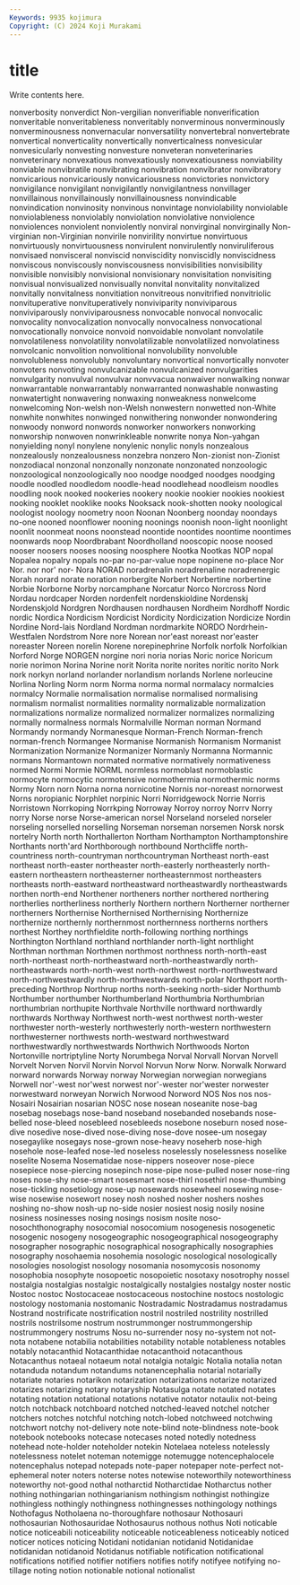```yaml
---
Keywords: 9935 kojimura
Copyright: (C) 2024 Koji Murakami
---
```


# title

Write contents here.



nonverbosity nonverdict Non-vergilian nonverifiable nonverification nonveritable nonveritableness nonveritably nonverminous
nonverminously nonverminousness nonvernacular nonversatility nonvertebral nonvertebrate nonvertical nonverticality nonvertically nonverticalness
nonvesicular nonvesicularly nonvesting nonvesture nonveteran nonveterinaries nonveterinary nonvexatious nonvexatiously nonvexatiousness
nonviability nonviable nonvibratile nonvibrating nonvibration nonvibrator nonvibratory nonvicarious nonvicariously nonvicariousness
nonvictories nonvictory nonvigilance nonvigilant nonvigilantly nonvigilantness nonvillager nonvillainous nonvillainously nonvillainousness
nonvindicable nonvindication nonvinosity nonvinous nonvintage nonviolability nonviolable nonviolableness nonviolably nonviolation
nonviolative nonviolence nonviolences nonviolent nonviolently nonviral nonvirginal nonvirginally Non-virginian non-Virginian
nonvirile nonvirility nonvirtue nonvirtuous nonvirtuously nonvirtuousness nonvirulent nonvirulently nonviruliferous nonvisaed
nonvisceral nonviscid nonviscidity nonviscidly nonviscidness nonviscous nonviscously nonviscousness nonvisibilities nonvisibility
nonvisible nonvisibly nonvisional nonvisionary nonvisitation nonvisiting nonvisual nonvisualized nonvisually nonvital
nonvitality nonvitalized nonvitally nonvitalness nonvitiation nonvitreous nonvitrified nonvitriolic nonvituperative nonvituperatively
nonviviparity nonviviparous nonviviparously nonviviparousness nonvocable nonvocal nonvocalic nonvocality nonvocalization nonvocally
nonvocalness nonvocational nonvocationally nonvoice nonvoid nonvoidable nonvolant nonvolatile nonvolatileness nonvolatility
nonvolatilizable nonvolatilized nonvolatiness nonvolcanic nonvolition nonvolitional nonvolubility nonvoluble nonvolubleness nonvolubly
nonvoluntary nonvortical nonvortically nonvoter nonvoters nonvoting nonvulcanizable nonvulcanized nonvulgarities nonvulgarity
nonvulval nonvulvar nonvvacua nonwaiver nonwalking nonwar nonwarrantable nonwarrantably nonwarranted nonwashable
nonwasting nonwatertight nonwavering nonwaxing nonweakness nonwelcome nonwelcoming Non-welsh non-Welsh nonwestern
nonwetted non-White nonwhite nonwhites nonwinged nonwithering nonwonder nonwondering nonwoody nonword
nonwords nonworker nonworkers nonworking nonworship nonwoven nonwrinkleable nonwrite nonya Non-yahgan
nonyielding nonyl nonylene nonylenic nonylic nonyls nonzealous nonzealously nonzealousness nonzebra
nonzero Non-zionist non-Zionist nonzodiacal nonzonal nonzonally nonzonate nonzonated nonzoologic nonzoological
nonzoologically noo noodge noodged noodges noodging noodle noodled noodledom noodle-head
noodlehead noodleism noodles noodling nook nooked nookeries nookery nookie nookier
nookies nookiest nooking nooklet nooklike nooks Nooksack nook-shotten nooky noological
noologist noology noometry noon Noonan Noonberg noonday noondays no-one nooned
noonflower nooning noonings noonish noon-light noonlight noonlit noonmeat noons noonstead
noontide noontides noontime noontimes noonwards noop Noordbrabant Noordholland nooscopic noose
noosed nooser noosers nooses noosing noosphere Nootka Nootkas NOP nopal
Nopalea nopalry nopals no-par no-par-value nope nopinene no-place Nor Nor.
nor nor' nor- Nora NORAD noradrenalin noradrenaline noradrenergic Norah norard
norate noration norbergite Norbert Norbertine norbertine Norbie Norborne Norby norcamphane
Norcatur Norco Norcross Nord Nordau nordcaper Norden nordenfelt nordenskioldine Nordenskj
Nordenskjold Nordgren Nordhausen nordhausen Nordheim Nordhoff Nordic nordic Nordica Nordicism
Nordicist Nordicity Nordicization Nordicize Nordin Nordine Nord-lais Nordland Nordman nordmarkite
NORDO Nordrhein-Westfalen Nordstrom Nore nore Norean nor'east noreast nor'easter noreaster
Noreen norelin Norene norepinephrine Norfolk norfolk Norfolkian Norford Norge NORGEN
norgine nori noria norias Noric norice Noricum norie norimon Norina
Norine norit Norita norite norites noritic norito Nork nork norkyn
norland norlander norlandism norlands Norlene norleucine Norlina Norling Norm norm
Norma norma normal normalacy normalcies normalcy Normalie normalisation normalise normalised
normalising normalism normalist normalities normality normalizable normalization normalizations normalize normalized
normalizer normalizes normalizing normally normalness normals Normalville Norman norman Normand
Normandy normandy Normanesque Norman-French Norman-french norman-french Normangee Normanise Normanish Normanism
Normanist Normanization Normanize Normanizer Normanly Normanna Normannic normans Normantown normated
normative normatively normativeness normed Normi Normie NORML normless normoblast normoblastic
normocyte normocytic normotensive normothermia normothermic norms Normy Norn norn Norna
norna nornicotine Nornis nor-noreast nornorwest Norns noropianic Norphlet norpinic Norri
Norridgewock Norrie Norris Norristown Norrkoping Norrkping Norroway Norroy norroy Norrv
Norry norry Norse norse Norse-american norsel Norseland norseled norseler norseling
norselled norselling Norseman norseman norsemen Norsk norsk nortelry North north
Northallerton Northam Northampton Northamptonshire Northants north'ard Northborough northbound Northcliffe north-countriness
north-countryman northcountryman Northeast north-east northeast north-easter northeaster north-easterly northeasterly north-eastern
northeastern northeasterner northeasternmost northeasters northeasts north-eastward northeastward northeastwardly northeastwards northen
north-end Northener northeners norther northered northering northerlies northerliness northerly Northern
northern Northerner northerner northerners Northernise Northernised Northernising Northernize northernize northernly
northernmost northernness northerns northers northest Northey northfieldite north-following northing northings
Northington Northland northland northlander north-light northlight Northman northman Northmen northmost
northness north-north-east north-northeast north-northeastward north-northeastwardly north-northeastwards north-north-west north-northwest north-northwestward north-northwestwardly
north-northwestwards north-polar Northport north-preceding Northrop Northrup norths north-seeking north-sider Northumb
Northumber northumber Northumberland Northumbria Northumbrian northumbrian northupite Northvale Northville northward
northwardly northwards Northway Northwest north-west northwest north-wester northwester north-westerly northwesterly
north-western northwestern northwesterner northwests north-westward northwestward northwestwardly northwestwards Northwich Northwoods
Norton Nortonville nortriptyline Norty Norumbega Norval Norvall Norvan Norvell Norvelt
Norven Norvil Norvin Norvol Norvun Norw Norw. Norwalk Norward norward
norwards Norway norway Norwegian norwegian norwegians Norwell nor'-west nor'west norwest
nor'-wester nor'wester norwester norwestward norweyan Norwich Norwood Norword NOS Nos
nos nos- Nosairi Nosairian nosarian NOSC nose nosean noseanite nose-bag
nosebag nosebags nose-band noseband nosebanded nosebands nose-belled nose-bleed nosebleed nosebleeds
nosebone noseburn nosed nose-dive nosedive nose-dived nose-diving nose-dove nosee-um nosegay
nosegaylike nosegays nose-grown nose-heavy noseherb nose-high nosehole nose-leafed nose-led noseless
noselessly noselessness noselike noselite Nosema Nosematidae nose-nippers noseover nose-piece nosepiece
nose-piercing nosepinch nose-pipe nose-pulled noser nose-ring noses nose-shy nose-smart nosesmart
nose-thirl nosethirl nose-thumbing nose-tickling nosetiology nose-up nosewards nosewheel nosewing nose-wise
nosewise nosewort nosey nosh noshed nosher noshers noshes noshing no-show
nosh-up no-side nosier nosiest nosig nosily nosine nosiness nosinesses nosing
nosings nosism nosite noso- nosochthonography nosocomial nosocomium nosogenesis nosogenetic nosogenic
nosogeny nosogeographic nosogeographical nosogeography nosographer nosographic nosographical nosographically nosographies nosography
nosohaemia nosohemia nosologic nosological nosologically nosologies nosologist nosology nosomania nosomycosis
nosonomy nosophobia nosophyte nosopoetic nosopoietic nosotaxy nosotrophy nossel nostalgia nostalgias
nostalgic nostalgically nostalgies nostalgy noster nostic Nostoc nostoc Nostocaceae nostocaceous
nostochine nostocs nostologic nostology nostomania nostomanic Nostradamic Nostradamus nostradamus Nostrand
nostrificate nostrification nostril nostriled nostrility nostrilled nostrils nostrilsome nostrum nostrummonger
nostrummongership nostrummongery nostrums Nosu no-surrender nosy no-system not not- nota
notabene notabilia notabilities notability notable notableness notables notably notacanthid Notacanthidae
notacanthoid notacanthous Notacanthus notaeal notaeum notal notalgia notalgic Notalia notalia
notan notanduda notandum notandums notanencephalia notarial notarially notariate notaries notarikon
notarization notarizations notarize notarized notarizes notarizing notary notaryship Notasulga notate
notated notates notating notation notational notations notative notator notaulix not-being
notch notchback notchboard notched notched-leaved notchel notcher notchers notches notchful
notching notch-lobed notchweed notchwing notchwort notchy not-delivery note note-blind note-blindness
note-book notebook notebooks notecase notecases noted notedly notedness notehead note-holder
noteholder notekin Notelaea noteless notelessly notelessness notelet noteman notemigge notemugge
notencephalocele notencephalus notepad notepads note-paper notepaper note-perfect not-ephemeral noter noters
noterse notes notewise noteworthily noteworthiness noteworthy not-good nothal notharctid Notharctidae
Notharctus nother nothing nothingarian nothingarianism nothingism nothingist nothingize nothingless nothingly
nothingness nothingnesses nothingology nothings Nothofagus Notholaena no-thoroughfare nothosaur Nothosauri nothosaurian
Nothosauridae Nothosaurus nothous nothus Noti noticable notice noticeabili noticeability noticeable
noticeableness noticeably noticed noticer notices noticing Notidani notidanian notidanid Notidanidae
notidanidan notidanoid Notidanus notifiable notification notificational notifications notified notifier notifiers
notifies notify notifyee notifying no-tillage noting notion notionable notional notionalist
